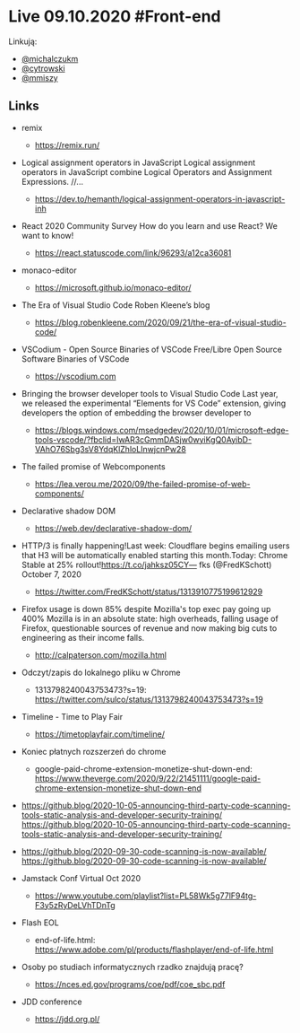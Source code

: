 # Live 09.10.2020 #Front-end

Linkują:

- [@michalczukm](https://twitter.com/michalczukm)
- [@cytrowski](https://twitter.com/cytrowski)
- [@mmiszy](https://twitter.com/mmiszy)

## Links

- remix
  - https://remix.run/
- Logical assignment operators in JavaScript
  Logical assignment operators in JavaScript combine Logical Operators and Assignment Expressions. //...

  - https://dev.to/hemanth/logical-assignment-operators-in-javascript-inh

- React 2020 Community Survey
  How do you learn and use React? We want to know!

  - https://react.statuscode.com/link/96293/a12ca36081

- monaco-editor
  - https://microsoft.github.io/monaco-editor/
- The Era of Visual Studio Code
  Roben Kleene’s blog

  - https://blog.robenkleene.com/2020/09/21/the-era-of-visual-studio-code/

- VSCodium - Open Source Binaries of VSCode
  Free/Libre Open Source Software Binaries of VSCode

  - https://vscodium.com

- Bringing the browser developer tools to Visual Studio Code
  Last year, we released the experimental “Elements for VS Code” extension, giving developers the option of embedding the browser developer to

  - https://blogs.windows.com/msedgedev/2020/10/01/microsoft-edge-tools-vscode/?fbclid=IwAR3cGmmDASjw0wyiKgQ0AyibD-VAhO76Sbg3sV8YdqKlZhloLInwjcnPw28

- The failed promise of Webcomponents
  - https://lea.verou.me/2020/09/the-failed-promise-of-web-components/
- Declarative shadow DOM
  - https://web.dev/declarative-shadow-dom/
- HTTP/3 is finally happening!Last week: Cloudflare begins emailing users that H3 will be automatically enabled starting this month.Today: Chrome Stable at 25% rollout!https://t.co/jahksz05CY— fks (@FredKSchott) October 7, 2020
  - https://twitter.com/FredKSchott/status/1313910775199612929
- Firefox usage is down 85% despite Mozilla's top exec pay going up 400%
  Mozilla is in an absolute state: high overheads, falling usage of Firefox, questionable sources of revenue and now making big cuts to engineering as their income falls.

  - http://calpaterson.com/mozilla.html

- Odczyt/zapis do lokalnego pliku w Chrome
  - 1313798240043753473?s=19: https://twitter.com/sulco/status/1313798240043753473?s=19
- Timeline - Time to Play Fair
  - https://timetoplayfair.com/timeline/
- Koniec płatnych rozszerzeń do chrome
  - google-paid-chrome-extension-monetize-shut-down-end: https://www.theverge.com/2020/9/22/21451111/google-paid-chrome-extension-monetize-shut-down-end
- https://github.blog/2020-10-05-announcing-third-party-code-scanning-tools-static-analysis-and-developer-security-training/
  https://github.blog/2020-10-05-announcing-third-party-code-scanning-tools-static-analysis-and-developer-security-training/

- https://github.blog/2020-09-30-code-scanning-is-now-available/
  https://github.blog/2020-09-30-code-scanning-is-now-available/

- Jamstack Conf Virtual Oct 2020
  - https://www.youtube.com/playlist?list=PL58Wk5g77lF94tg-F3y5zRyDeLVhTDnTg
- Flash EOL
  - end-of-life.html: https://www.adobe.com/pl/products/flashplayer/end-of-life.html
- Osoby po studiach informatycznych rzadko znajdują pracę?
  - https://nces.ed.gov/programs/coe/pdf/coe_sbc.pdf
- JDD conference
  - https://jdd.org.pl/
